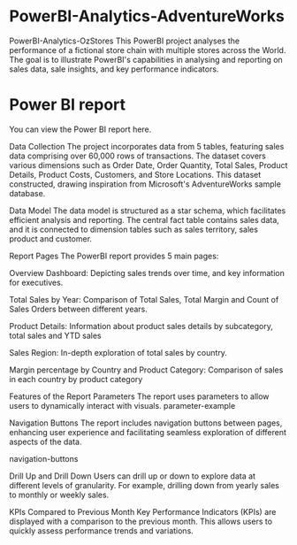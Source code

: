 # PowerBI-Analytics-AdventureWorks

PowerBI-Analytics-OzStores
This PowerBI project analyses the performance of a fictional store chain with multiple stores across the World. The goal is to illustrate PowerBI's capabilities in analysing and reporting on sales data, sale insights, and key performance indicators.

# Power BI report
You can view the Power BI report here.

Data Collection
The project incorporates data from 5 tables, featuring sales data comprising over 60,000 rows of transactions. The dataset covers various dimensions such as Order Date, Order Quantity, Total Sales, Product Details, Product Costs, Customers, and Store Locations. This dataset constructed, drawing inspiration from Microsoft's AdventureWorks sample database.


Data Model
The data model is structured as a star schema, which facilitates efficient analysis and reporting. The central fact table contains sales data, and it is connected to dimension tables such as sales territory, sales product and customer. 

Report Pages
The PowerBI report provides 5 main pages:

Overview Dashboard: Depicting sales trends over time, and key information for executives.

Total Sales by Year: Comparison of Total Sales, Total Margin and Count of Sales Orders between different years.

Product Details: Information about product sales details by subcategory, total sales and YTD sales

Sales Region: In-depth exploration of total sales by country. 

Margin percentage by Country and Product Category: Comparison of sales in each country by product category

Features of the Report
Parameters
The report uses parameters to allow users to dynamically interact with visuals. parameter-example

Navigation Buttons
The report includes navigation buttons between pages, enhancing user experience and facilitating seamless exploration of different aspects of the data.

navigation-buttons

Drill Up and Drill Down
Users can drill up or down to explore data at different levels of granularity. For example, drilling down from yearly sales to monthly or weekly sales.

KPIs Compared to Previous Month
Key Performance Indicators (KPIs) are displayed with a comparison to the previous month. This allows users to quickly assess performance trends and variations.

